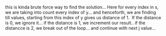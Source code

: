 this is kinda brute force way to find the solution...
Here for every index in s, we are taking into count every index of y...
and henceforth, we are finding till values, starting from this index of y gives us distance of 1.
​
If the distance is 0, we ignore it...
if the distance is 1, we increment our result..
if the distancce is 2, we break out of the loop... and continue with next j value...
